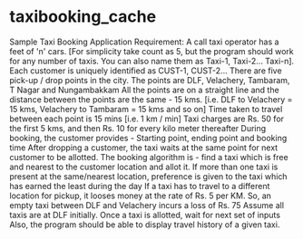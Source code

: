 # taxibooking_cache
Sample Taxi Booking Application  Requirement:  A call taxi operator has a feet of 'n' cars. [For simplicity take count as 5, but the program should work for any number of taxis. You can also name them as Taxi-1, Taxi-2... Taxi-n]. Each customer is uniquely identified as CUST-1, CUST-2...  There are five pick-up / drop points in the city. The points are DLF, Velachery, Tambaram, T Nagar and Nungambakkam All the points are on a straight line and the distance between the points are the same - 15 kms. [i.e. DLF to Velachery = 15 kms, Velachery to Tambaram = 15 kms and so on]  Time taken to travel between each point is 15 mins [i.e. 1 km / min] Taxi charges are Rs. 50 for the first 5 kms, and then Rs. 10 for every kilo meter thereafter  During booking, the customer provides - Starting point, ending point and booking time After dropping a customer, the taxi waits at the same point for next customer to be allotted.  The booking algorithm is - find a taxi which is free and nearest to the customer location and allot it. If more than one taxi is present at the same/nearest location, preference is given to the taxi which has earned the least during the day  If a taxi has to travel to a different location for pickup, it looses money at the rate of Rs. 5 per KM. So, an empty taxi between DLF and Velachery incurs a loss of Rs. 75  Assume all taxis are at DLF initially. Once a taxi is allotted, wait for next set of inputs Also, the program should be able to display travel history of a given taxi.
